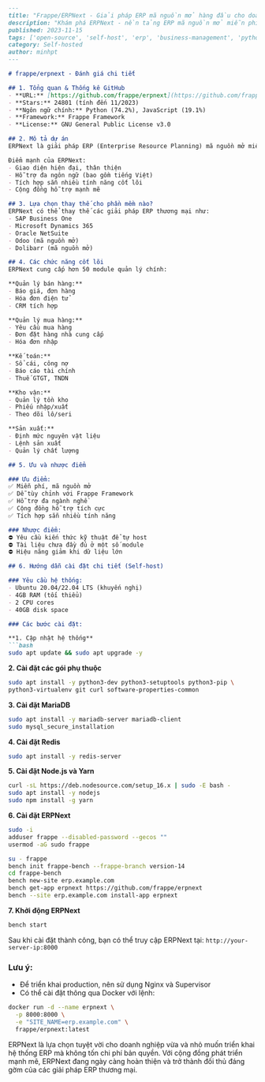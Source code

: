 ```markdown
---
title: "Frappe/ERPNext - Giải pháp ERP mã nguồn mở hàng đầu cho doanh nghiệp"
description: "Khám phá ERPNext - nền tảng ERP mã nguồn mở miễn phí với hơn 24k stars trên GitHub. Đánh giá chi tiết tính năng, ưu nhược điểm và hướng dẫn cài đặt."
published: 2023-11-15
tags: ['open-source', 'self-host', 'erp', 'business-management', 'python']
category: Self-hosted
author: minhpt
---

# frappe/erpnext - Đánh giá chi tiết

## 1. Tổng quan & Thống kê GitHub
- **URL:** [https://github.com/frappe/erpnext](https://github.com/frappe/erpnext)
- **Stars:** 24801 (tính đến 11/2023)
- **Ngôn ngữ chính:** Python (74.2%), JavaScript (19.1%)
- **Framework:** Frappe Framework
- **License:** GNU General Public License v3.0

## 2. Mô tả dự án
ERPNext là giải pháp ERP (Enterprise Resource Planning) mã nguồn mở miễn phí, được phát triển trên nền tảng Frappe Framework. Hệ thống cung cấp đầy đủ các module quản lý doanh nghiệp từ kế toán, bán hàng, mua hàng, kho vận, sản xuất đến quản lý nhân sự và dự án.

Điểm mạnh của ERPNext:
- Giao diện hiện đại, thân thiện
- Hỗ trợ đa ngôn ngữ (bao gồm tiếng Việt)
- Tích hợp sẵn nhiều tính năng cốt lõi
- Cộng đồng hỗ trợ mạnh mẽ

## 3. Lựa chọn thay thế cho phần mềm nào?
ERPNext có thể thay thế các giải pháp ERP thương mại như:
- SAP Business One
- Microsoft Dynamics 365
- Oracle NetSuite
- Odoo (mã nguồn mở)
- Dolibarr (mã nguồn mở)

## 4. Các chức năng cốt lõi
ERPNext cung cấp hơn 50 module quản lý chính:

**Quản lý bán hàng:**
- Báo giá, đơn hàng
- Hóa đơn điện tử
- CRM tích hợp

**Quản lý mua hàng:**
- Yêu cầu mua hàng
- Đơn đặt hàng nhà cung cấp
- Hóa đơn nhập

**Kế toán:**
- Sổ cái, công nợ
- Báo cáo tài chính
- Thuế GTGT, TNDN

**Kho vận:**
- Quản lý tồn kho
- Phiếu nhập/xuất
- Theo dõi lô/seri

**Sản xuất:**
- Định mức nguyên vật liệu
- Lệnh sản xuất
- Quản lý chất lượng

## 5. Ưu và nhược điểm

### Ưu điểm:
✅ Miễn phí, mã nguồn mở  
✅ Dễ tùy chỉnh với Frappe Framework  
✅ Hỗ trợ đa ngành nghề  
✅ Cộng đồng hỗ trợ tích cực  
✅ Tích hợp sẵn nhiều tính năng  

### Nhược điểm:
⛔ Yêu cầu kiến thức kỹ thuật để tự host  
⛔ Tài liệu chưa đầy đủ ở một số module  
⛔ Hiệu năng giảm khi dữ liệu lớn  

## 6. Hướng dẫn cài đặt chi tiết (Self-host)

### Yêu cầu hệ thống:
- Ubuntu 20.04/22.04 LTS (khuyến nghị)
- 4GB RAM (tối thiểu)
- 2 CPU cores
- 40GB disk space

### Các bước cài đặt:

**1. Cập nhật hệ thống**
```bash
sudo apt update && sudo apt upgrade -y
```

**2. Cài đặt các gói phụ thuộc**
```bash
sudo apt install -y python3-dev python3-setuptools python3-pip \
python3-virtualenv git curl software-properties-common
```

**3. Cài đặt MariaDB**
```bash
sudo apt install -y mariadb-server mariadb-client
sudo mysql_secure_installation
```

**4. Cài đặt Redis**
```bash
sudo apt install -y redis-server
```

**5. Cài đặt Node.js và Yarn**
```bash
curl -sL https://deb.nodesource.com/setup_16.x | sudo -E bash -
sudo apt install -y nodejs
sudo npm install -g yarn
```

**6. Cài đặt ERPNext**
```bash
sudo -i
adduser frappe --disabled-password --gecos ""
usermod -aG sudo frappe

su - frappe
bench init frappe-bench --frappe-branch version-14
cd frappe-bench
bench new-site erp.example.com
bench get-app erpnext https://github.com/frappe/erpnext
bench --site erp.example.com install-app erpnext
```

**7. Khởi động ERPNext**
```bash
bench start
```

Sau khi cài đặt thành công, bạn có thể truy cập ERPNext tại:
`http://your-server-ip:8000`

### Lưu ý:
- Để triển khai production, nên sử dụng Nginx và Supervisor
- Có thể cài đặt thông qua Docker với lệnh:
```bash
docker run -d --name erpnext \
  -p 8000:8000 \
  -e "SITE_NAME=erp.example.com" \
  frappe/erpnext:latest
```

ERPNext là lựa chọn tuyệt vời cho doanh nghiệp vừa và nhỏ muốn triển khai hệ thống ERP mà không tốn chi phí bản quyền. Với cộng đồng phát triển mạnh mẽ, ERPNext đang ngày càng hoàn thiện và trở thành đối thủ đáng gờm của các giải pháp ERP thương mại.